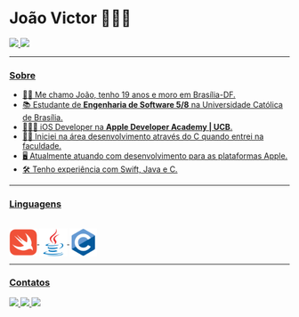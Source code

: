 # João Victor 👨🏽‍💻

<div>
  <a href="https://github.com/prazerjao">
  <img height="150em" src="https://github-readme-stats.vercel.app/api?username=prazerjao&show_icons=true&theme=github_dark&include_all_commits=true&count_private=true&hide=stars,issues,prs"/>
  <img height="150em" src="https://github-readme-stats.vercel.app/api/top-langs/?username=prazerjao&langs_count=7&theme=github_dark"/>
</div>
  
---
  
### Sobre

- 👋🏽 Me chamo João, tenho 19 anos e moro em Brasília-DF.
- 📚 Estudante de **Engenharia de Software 5/8** na Universidade Católica de Brasília.
- 👨🏽‍💻 iOS Developer na **Apple Developer Academy | UCB**.
- 👦🏽 Iniciei na área desenvolvimento através do C quando entrei na faculdade.
- 🖥 Atualmente atuando com desenvolvimento para as plataformas Apple.
- 🛠 Tenho experiência com Swift, Java e C.

---

### Linguagens
  
<div style="display: inline_block"><br>
  <img align="center" height="50" width="50" src="https://github.com/devicons/devicon/blob/master/icons/swift/swift-original.svg">
  <img align="center" height="50" width="50" src="https://github.com/devicons/devicon/blob/master/icons/java/java-original.svg">
  <img align="center" height="50" width="50" src="https://github.com/devicons/devicon/blob/master/icons/c/c-original.svg">
</div>

---
  
### Contatos

<a href="https://www.linkedin.com/in/joaoalvesdev/">
  <img src="https://img.shields.io/badge/-LinkedIn-%230077B5?style=for-the-badge&logo=linkedin&logoColor=white" target="_blank">
</a>
<a href = "mailto:joaoalves@gmail.com">
  <img src="https://img.shields.io/badge/-Gmail-%23333?style=for-the-badge&logo=gmail&logoColor=red" target="_blank">
</a>
  <a href = "https://www.instagram.com/jaothedev/">
  <img src="https://img.shields.io/badge/-Instagram-%23333?style=for-the-badge&logo=instagram&logoColor=pink" target="_blank">
</a>
